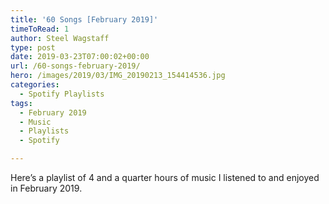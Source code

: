 ```yaml
---
title: '60 Songs [February 2019]'
timeToRead: 1 
author: Steel Wagstaff
type: post
date: 2019-03-23T07:00:02+00:00
url: /60-songs-february-2019/
hero: /images/2019/03/IMG_20190213_154414536.jpg
categories:
  - Spotify Playlists
tags:
  - February 2019
  - Music
  - Playlists
  - Spotify

---
```

Here&#8217;s a playlist of 4 and a quarter hours of music I listened to and enjoyed in February 2019.&nbsp;